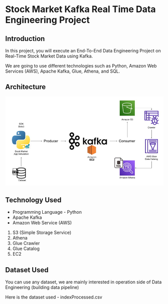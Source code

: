 # Stock Market Kafka Real Time Data Engineering Project

## Introduction 
In this project, you will execute an End-To-End Data Engineering Project on Real-Time Stock Market Data using Kafka.

We are going to use different technologies such as Python, Amazon Web Services (AWS), Apache Kafka, Glue, Athena, and SQL.

## Architecture 
<img src="Architecture.jpg">

## Technology Used
- Programming Language - Python
- Apache Kafka
- Amazon Web Service (AWS)
1. S3 (Simple Storage Service)
2. Athena
3. Glue Crawler
4. Glue Catalog
5. EC2


## Dataset Used
You can use any dataset, we are mainly interested in operation side of Data Engineering (building data pipeline) 

Here is the dataset used - indexProcessed.csv
